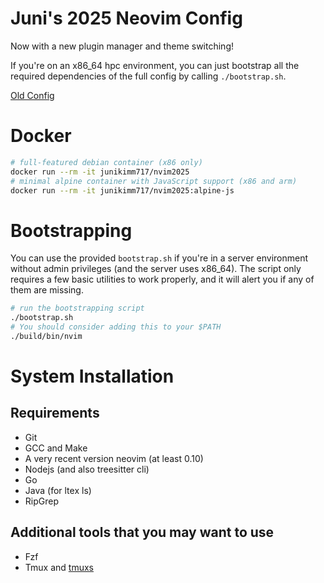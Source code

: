 # Juni's 2025 Neovim Config

Now with a new plugin manager and theme switching!

If you're on an x86_64 hpc environment, you can just bootstrap all the
required dependencies of the full config by calling `./bootstrap.sh`.

[Old Config](https://git.junickim.me/junikimm717/nvim2023)

# Docker

```bash
# full-featured debian container (x86 only)
docker run --rm -it junikimm717/nvim2025
# minimal alpine container with JavaScript support (x86 and arm)
docker run --rm -it junikimm717/nvim2025:alpine-js
```

# Bootstrapping

You can use the provided `bootstrap.sh` if you're in a server environment
without admin privileges (and the server uses x86_64). The script only requires
a few basic utilities to work properly, and it will alert you if any of them are
missing.

```sh
# run the bootstrapping script
./bootstrap.sh
# You should consider adding this to your $PATH
./build/bin/nvim
```

# System Installation

## Requirements

- Git
- GCC and Make
- A very recent version neovim (at least 0.10)
- Nodejs (and also treesitter cli)
- Go
- Java (for ltex ls)
- RipGrep

## Additional tools that you may want to use

- Fzf
- Tmux and [tmuxs](https://github.com/junikimm717/tmuxs)
